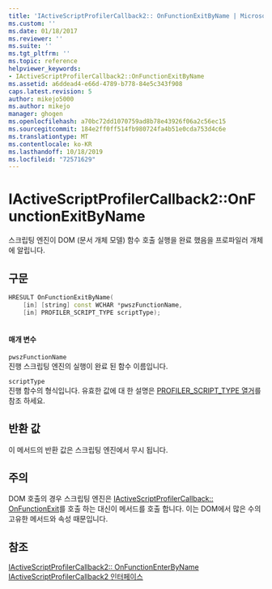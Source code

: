 ```yaml
---
title: 'IActiveScriptProfilerCallback2:: OnFunctionExitByName | Microsoft Docs'
ms.custom: ''
ms.date: 01/18/2017
ms.reviewer: ''
ms.suite: ''
ms.tgt_pltfrm: ''
ms.topic: reference
helpviewer_keywords:
- IActiveScriptProfilerCallback2::OnFunctionExitByName
ms.assetid: a6ddead4-e66d-4789-b778-84e5c343f908
caps.latest.revision: 5
author: mikejo5000
ms.author: mikejo
manager: ghogen
ms.openlocfilehash: a70bc72dd1070759ad8b78e43926f06a2c56ec15
ms.sourcegitcommit: 184e2ff0ff514fb980724fa4b51e0cda753d4c6e
ms.translationtype: MT
ms.contentlocale: ko-KR
ms.lasthandoff: 10/18/2019
ms.locfileid: "72571629"
---
```

# <a name="iactivescriptprofilercallback2onfunctionexitbyname"></a>IActiveScriptProfilerCallback2::OnFunctionExitByName
스크립팅 엔진이 DOM (문서 개체 모델) 함수 호출 실행을 완료 했음을 프로파일러 개체에 알립니다.  
  
## <a name="syntax"></a>구문  
  
```cpp
HRESULT OnFunctionExitByName(  
    [in] [string] const WCHAR *pwszFunctionName,  
    [in] PROFILER_SCRIPT_TYPE scriptType);  
  
```  
  
#### <a name="parameters"></a>매개 변수  
 `pwszFunctionName`  
 진행 스크립팅 엔진의 실행이 완료 된 함수 이름입니다.  
  
 `scriptType`  
 진행 함수의 형식입니다. 유효한 값에 대 한 설명은 [PROFILER_SCRIPT_TYPE 열거](../../winscript/reference/profiler-script-type-enumeration.md)를 참조 하세요.  
  
## <a name="return-value"></a>반환 값  
 이 메서드의 반환 값은 스크립팅 엔진에서 무시 됩니다.  
  
## <a name="remarks"></a>주의  
 DOM 호출의 경우 스크립팅 엔진은 [IActiveScriptProfilerCallback:: OnFunctionExit](../../winscript/reference/iactivescriptprofilercallback-onfunctionexit.md)를 호출 하는 대신이 메서드를 호출 합니다. 이는 DOM에서 많은 수의 고유한 메서드와 속성 때문입니다.  
  
## <a name="see-also"></a>참조  
 [IActiveScriptProfilerCallback2:: OnFunctionEnterByName](../../winscript/reference/iactivescriptprofilercallback2-onfunctionenterbyname.md)    
 [IActiveScriptProfilerCallback2 인터페이스](../../winscript/reference/iactivescriptprofilercallback2-interface.md)